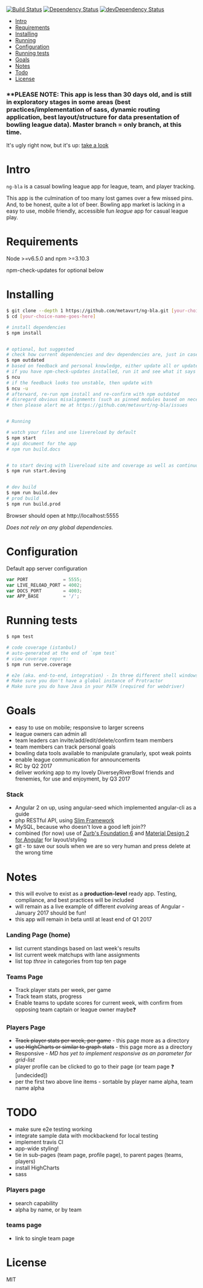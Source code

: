[![Build Status](https://api.travis-ci.org/metavurt/ng-bla.svg?branch=master)](https://travis-ci.org/metavurt/ng-bla)
[![Dependency Status](https://david-dm.org/metavurt/ng-bla.svg)](https://david-dm.org/metavurt/ng-bla)
[![devDependency Status](https://david-dm.org/metavurt/ng-bla/dev-status.svg)](https://david-dm.org/metavurt/ng-bla?type=dev&view=list)

- [Intro](#intro)
- [Requirements](#requirements)
- [Installing](#installing)
- [Running](#running)
- [Configuration](#configuration)
- [Running tests](#running-tests)
- [Goals](#goals)
- [Notes](#notes)
- [Todo](#todo)
- [License](#license)

### **PLEASE NOTE: This app is less than 30 days old, and is still in exploratory stages in some areas (best practices/implementation of sass, dynamic routing application, best layout/structure for data presentation of bowling league data). Master branch = only branch, at this time.

It's ugly right now, but it's up: [take a look](http://www.weo3.com/ng-bla)


# Intro

`ng-bla` is a casual bowling league app for league, team, and player tracking.

This app is the culmination of too many lost games over a few missed pins. And, to be honest, quite a lot of beer. Bowling app market is lacking in a easy to use, mobile friendly, accessible fun *league* app for casual league play.


# Requirements

Node >=v6.5.0 and npm >=3.10.3

npm-check-updates for optional below

# Installing

```bash
$ git clone --depth 1 https://github.com/metavurt/ng-bla.git [your-choice-name-goes-here]
$ cd [your-choice-name-goes-here]

# install dependencies
$ npm install


# optional, but suggested
# check how current dependencies and dev dependencies are, just in case
$ npm outdated
# based on feedback and personal knowledge, either update all or update singular modules
# if you have npm-check-updates installed, run it and see what it says as well
$ ncu
# if the feedback looks too unstable, then update with 
$ ncu -u
# afterward, re-run npm install and re-confirm with npm outdated
# disregard obvious misalignments (such as pinned modules based on necessary previous testing) unless large errors are discovered
# then please alert me at https://github.com/metavurt/ng-bla/issues


# Running

# watch your files and use livereload by default
$ npm start
# api document for the app
# npm run build.docs


# to start deving with livereload site and coverage as well as continuous testing
$ npm run start.deving


# dev build
$ npm run build.dev
# prod build
$ npm run build.prod
```

Browser should open at http://localhost:5555

_Does not rely on any global dependencies._


# Configuration

Default app server configuration

```js
var PORT             = 5555;
var LIVE_RELOAD_PORT = 4002;
var DOCS_PORT        = 4003;
var APP_BASE         = '/';
```

# Running tests

```bash
$ npm test

# code coverage (istanbul)
# auto-generated at the end of `npm test`
# view coverage report:
$ npm run serve.coverage

# e2e (aka. end-to-end, integration) - In three different shell windows
# Make sure you don't have a global instance of Protractor
# Make sure you do have Java in your PATH (required for webdriver)
```

# Goals
- easy to use on mobile; responsive to larger screens
- league owners can admin all
- team leaders can invite/add/edit/delete/confirm team members
- team members can track personal goals
- bowling data tools available to manipulate granularly, spot weak points
- enable league communication for announcements
- RC by Q2 2017
- deliver working app to my lovely DiverseyRiverBowl friends and frenemies, for use and enjoyment, by Q3 2017

### Stack
- Angular 2 on up, using angular-seed which implemented angular-cli as a guide
- php RESTful API, using [Slim Framework](https://www.slimframework.com/)
- MySQL, because who doesn't love a good left join??
- combined (for now) use of [Zurb's Foundation 6](http://foundation.zurb.com/) and [Material Design 2 for Angular](https://github.com/angular/material2) for layout/styling
- git - to save our souls when we are so very human and press delete at the wrong time


# Notes
- this will evolve to exist as a **production-level** ready app. Testing, compliance, and best practices will be included
- will remain as a live example of different *evolving* areas of Angular - January 2017 should be fun!
- this app will remain in beta until at least end of Q1 2017


### Landing Page (home)
- list current standings based on last week's results
- list current week matchups with lane assignments
- list top *three* in categories from top ten page

### Teams Page
- Track player stats per week, per game
- Track team stats, progress
- Enable teams to update scores for current week, with confirm from opposing team captain or league owner  maybe:question:

### Players Page

- ~~Track player stats per week, per game~~ - this page more as a directory
- ~~use HighCharts or similar to graph stats~~ - this page more as a directory
- Responsive - *MD has yet to implement responsive as an parameter for grid-list*
- player profile can be clicked to go to their page (or team page :question: [undecided])
- per the first two above line items - sortable by player name alpha, team name alpha


# TODO
- make sure e2e testing working
- integrate sample data with mockbackend for local testing
- implement travis CI
- app-wide styling!
- tie in sub-pages (team page, profile page), to parent pages (teams, players)
- install HighCharts
- sass

### Players page
- search capability
- alpha by name, or by team

### teams page
- link to single team page



# License

MIT